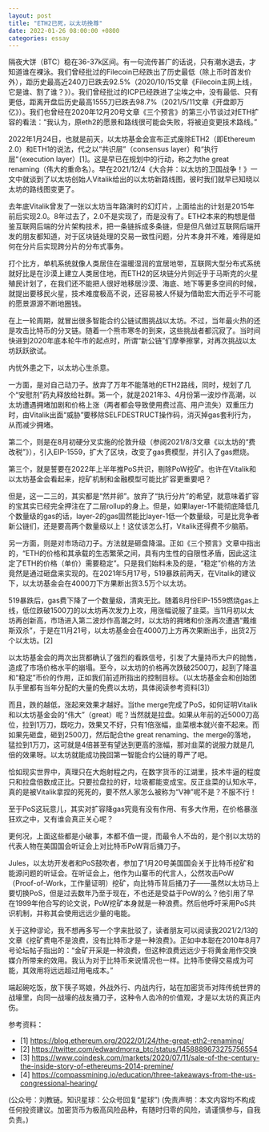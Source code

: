 ```yaml
---
layout: post
title: "ETH2已死，以太坊挽尊"
date: 2022-01-26 08:00:00 +0800
categories: essay
---
```


隔夜大饼（BTC）稳在36-37k区间。有一句流传甚广的话说，只有潮水退去，才知道谁在裸泳。我们曾经批过的Filecoin已经跌出了历史最低（除上币时首发价外），距历史最高近240刀已跌去92.5%（2020/10/15文章《Filecoin主网上线，它是谁、割了谁？》）。我们曾经批过的ICP已经跌进了尘埃之中，没有最低、只有更低，距离开盘后历史最高1555刀已跌去98.7%（2021/5/11文章《开盘即万亿》）。我们也曾经在2020年12月20号文章《三个预言》的第三小节谈过对ETH扩容的看法：“我认为，原eth2的愿景和路线很可能会失败，将被迫变更技术路线。”

2022年1月24日，也就是前天，以太坊基金会宣布正式废除ETH2（即Ethereum 2.0）和ETH1的说法，代之以“共识层”（consensus layer）和“执行层“（execution layer）[1]。这是早已在规划中的行动，称之为the great renaming（伟大的重命名）。早在2021/12/4《大合并：以太坊的卫国战争！》一文中就谈到了以太坊创始人Vitalik给出的以太坊新路线图，彼时我们就早已知晓以太坊的路线图变更了。

去年底Vitalik曾发了一张以太坊当年路演时的幻灯片，上面给出的计划是2015年前后实现2.0。8年过去了，2.0不是实现了，而是没有了。ETH2本来的构想是借鉴互联网后端的分片架构技术，把一条链拆成多条链，但是但凡做过互联网后端开发的朋友都知道，对于区块链处理的交易一致性问题，分片本身并不难，难得是如何在分片后实现跨分片的分布式事务。

打个比方，单机系统就像人类居住在温暖湿润的宜居地带，互联网大型分布式系统就好比是在沙漠上建立人类居住地，而ETH2的区块链分片则近乎于马斯克的火星殖民计划了，在我们还不能把人很好地移居沙漠、海底、地下等更多空间的时候，就提出要移民火星，技术难度极高不说，还容易被人怀疑为借助宏大而近乎不可能的愿景源源不断地圈钱。

在上一轮周期，就冒出很多智能合约公链试图挑战以太坊。不过，当年最火热的还是攻击比特币的分叉链。随着一个熊市寒冬的到来，这些挑战者都沉寂了。当时间快进到2020年底本轮牛市的起点时，所谓“新公链”们摩拳擦掌，对再次挑战以太坊跃跃欲试。

内忧外患之下，以太坊心生杀意。

一方面，是对自己动刀子。放弃了万年不能落地的ETH2路线，同时，规划了几个“安慰剂”药丸释放给社群。第一个，就是2021年3、4月份第一波炒作高潮，以太坊遭遇拥堵加剧和价格上涨（两者都会导致使用费过高、用户流失）双重压力时，由Vitalik出面“威胁”要移除SELFDESTRUCT操作码，消灭掉gas套利行为，从而减少拥堵。

第二个，则是在8月初硬分叉实施的伦敦升级（参阅2021/8/3文章《以太坊的“费改税”》），引入EIP-1559，扩大了区块，改变了gas费模型，并引入了gas燃烧。

第三个，就是誓要在2022年上半年推PoS共识，剔除PoW挖矿。也许在Vitalik和以太坊基金会看起来，挖矿机制和金融模型可能比扩容更重要吧？

但是，这一二三的，其实都是“然并卵”。放弃了“执行分片”的希望，就意味着扩容的宝其实已经完全押注在了二层rollup的身上。但是，如果layer-1不能彻底降低几个数量级的gas的话，layer-2的gas固然能比layer-1低一个数量级，可是比竞争者新公链们，还是要高两个数量级以上！这仗该怎么打，Vitalik还得费不少脑筋。

另一方面，则是对市场动刀子。方法就是砸盘降温。正如《三个预言》文章中指出的，“ETH的价格和其承载的生态繁荣之间，具有内生性的自限性矛盾，因此这注定了ETH的价格（单价）需要稳定”。只是我们始料未及的是，“稳定”价格的方法竟然是通过砸盘来实现的。在2021年5月17号，519暴跌前两天，在Vitalik的建议下，以太坊基金会在4000刀下方果断出货3.5万个以太坊。

519暴跌后，gas费下降了一个数量级，清爽无比。随着8月份EIP-1559燃烧gas上线，低位跌破1500刀的以太坊再次发力上攻，用涨幅说服了韭菜。当11月初以太坊再创新高，市场进入第二波炒作高潮之时，以太坊的拥堵和价涨再次遭遇“戴维斯双杀”，于是在11月21号，以太坊基金会在4000刀上方再次果断出手，出货2万个以太坊。[2]

以太坊基金会的两次出货都确认了强烈的看跌信号，引发了大量持币大户的抛售，造成了市场价格水平的崩塌。至今，以太坊的价格再次跌破2500刀，起到了降温和“稳定”币价的作用，正如我们前述所指出的控制目标。（以太坊基金会和创始团队手里都有当年分配的大量的免费以太坊，具体阅读参考资料[3]）

而且，跌的越低，涨起来效果才越好。当the merge完成了PoS，如何证明Vitalik和以太坊基金会的“伟大”（great）呢？当然就是拉盘。如果从年前的近5000刀高位，拉到1万刀，既吃力，效果又不好，只有1倍涨幅，韭菜根本就兴奋不起来。而如果先砸盘，砸到2500刀，然后配合the great renaming、the merge的落地，猛拉到1万刀，这可就是4倍甚至有望达到更高的涨幅，那对韭菜的说服力就是几倍的效果呀。以太坊就能成功挽回第一智能合约公链的尊严了吧。

恰如现实世界中，真理只在大炮射程之内，在数字货币的江湖里，技术牛逼的程度只和拉盘倍数成正比。只要拉盘拉的好，垃圾都能变成宝。反正韭菜的认知水平，真的是被Vitalik拿捏的死死的，要不然人家怎么被称为“V神”呢不是？不服不行！

至于PoS这玩意儿，其实对扩容降gas究竟有没有作用、有多大作用，在价格暴涨狂欢之中，又有谁会真正关心呢？

更何况，上面这些都是小破事，本都不值一提，而最令人不齿的，是个别以太坊的代表人物在美国国会听证会上对比特币PoW背后捅刀子。

Jules，以太坊开发者和PoS鼓吹者，参加了1月20号美国国会关于比特币挖矿和能源问题的听证会。在听证会上，他作为山寨币的代言人，公然攻击PoW（Proof-of-Work，工作量证明）挖矿，向比特币背后捅刀子——虽然以太坊马上要切换PoS，但是过去数年乃至于现在，不也还是受益于PoW的么？他引用了早在1999年他合写的论文说，PoW挖矿本身就是一种浪费。然后他呼吁采用PoS共识机制，并称其会使用远远少量的电能。

关于这种谬论，我不想再多写一个字来批驳了，读者朋友可以阅读我2021/2/13的文章《挖矿费电不是浪费，没有比特币才是一种浪费》。正如中本聪在2010年8月7号论坛帖子指出的：“金矿开采是一种浪费，但这种浪费远远少于将黄金用作交换媒介所带来的效用。我认为对于比特币来说情况也一样。比特币使得交易成为可能，其效用将远远超过用电成本。”

端起碗吃饭，放下筷子骂娘，外战外行、内战内行，站在加密货币对阵传统世界的战壕里，向同一战壕的战友捅刀子，这种令人齿冷的价值观，才是以太坊的真正内伤。


参考资料：
- [1] https://blog.ethereum.org/2022/01/24/the-great-eth2-renaming/
- [2] https://twitter.com/edwardmorra_btc/status/1458889673275756554
- [3] https://www.coindesk.com/markets/2020/07/11/sale-of-the-century-the-inside-story-of-ethereums-2014-premine/
- [4] https://compassmining.io/education/three-takeaways-from-the-us-congressional-hearing/​

(公众号：刘教链。知识星球：公众号回复“星球”)
(免责声明：本文内容均不构成任何投资建议。加密货币为极高风险品种，有随时归零的风险，请谨慎参与，自我负责。)